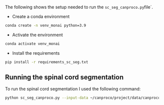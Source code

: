 The following shows the setup needed to run the `sc_seg_canproco.py`file`. 

- Create a conda environment 

```bash
conda create -n venv_monai python=3.9
```

- Activate the environment

```bash
conda activate venv_monai
```

- Install the requirements

```bash
pip install -r requirements_sc_seg.txt
```

## Running the spinal cord segmentation 

To run the spinal cord segmentation I used the following command: 

```bash
python sc_seg_canproco.py --input-data ~/canproco/project/data/canproco/  --contrast PSIR,STIR --qc-folder ~/canproco/project/canproco_final/qc_folder --seg-script ~/canproco/project/canproco_final/contrast-agnostic-softseg-spinalcord-nk-monai/monai/run_inference_single_image.py --path-to-model ~/duke/temp/muena/contrast-agnostic/final_monai_model/nnunet_nf=32_DS=1_opt=adam_lr=0.001_AdapW_CCrop_bs=2_64x192x320_20230918-2253 --output-folder ~/canproco/project/canproco_final/output_folder 
```


